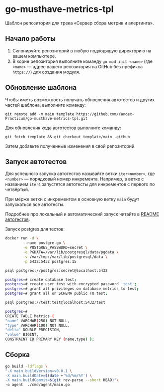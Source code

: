 # go-musthave-metrics-tpl

Шаблон репозитория для трека «Сервер сбора метрик и алертинга».

## Начало работы

1. Склонируйте репозиторий в любую подходящую директорию на вашем компьютере.
2. В корне репозитория выполните команду `go mod init <name>` (где `<name>` — адрес вашего репозитория на GitHub без префикса `https://`) для создания модуля.

## Обновление шаблона

Чтобы иметь возможность получать обновления автотестов и других частей шаблона, выполните команду:

```
git remote add -m main template https://github.com/Yandex-Practicum/go-musthave-metrics-tpl.git
```

Для обновления кода автотестов выполните команду:

```
git fetch template && git checkout template/main .github
```

Затем добавьте полученные изменения в свой репозиторий.

## Запуск автотестов

Для успешного запуска автотестов называйте ветки `iter<number>`, где `<number>` — порядковый номер инкремента. Например, в ветке с названием `iter4` запустятся автотесты для инкрементов с первого по четвёртый.

При мёрже ветки с инкрементом в основную ветку `main` будут запускаться все автотесты.

Подробнее про локальный и автоматический запуск читайте в [README автотестов](https://github.com/Yandex-Practicum/go-autotests).

Запуск postgres для тестов:
```bash
docker run -d \                                                                                                                       ✔ 
        --name postgre-go \
        -e POSTGRES_PASSWORD=secret \
        -e PGDATA=/var/lib/postgresql/data/pgdata \
        -v /var/tmp:/var/lib/postgresql/data \
        -p 5432:5432 postgres:15

psql postgres://postgres:secret@localhost:5432

postgres=# create database test;
postgres=# create user test with encrypted password 'test';
postgres=# grant all privileges on database metrics to test;
postgres=# grant all on SCHEMA public TO test;

psql postgres://test:test@localhost:5432/test

postgres=# 
CREATE TABLE Metrics (
"name" VARCHAR(250) NOT NULL,
"type" VARCHAR(100) NOT NULL,
"delta" DOUBLE PRECISION,
"value" BIGINT,
CONSTRAINT ID PRIMARY KEY (name,type) );

```

## Сборка 
```bash
go build -ldflags \
"-X main.buildVersion=v0.0.1 \
-X main.buildDate=$(date +'%d/%m/%Y') \
-X main.buildCommit=$(git rev-parse --short HEAD)"\
-o agent  ./cmd/agent/main.go 
```
